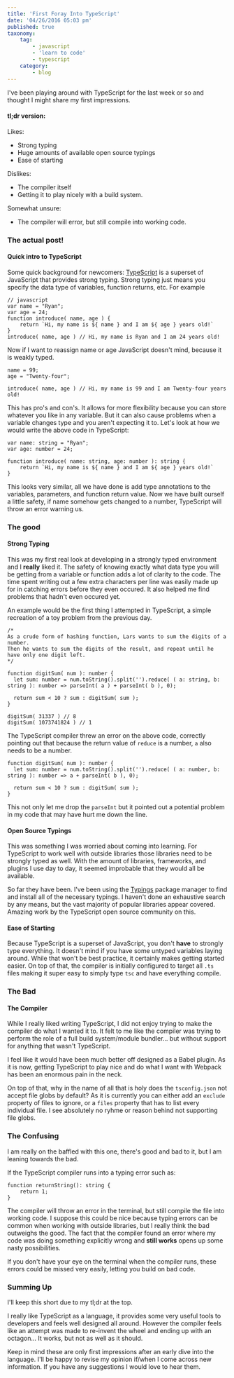 ```yaml
---
title: 'First Foray Into TypeScript'
date: '04/26/2016 05:03 pm'
published: true
taxonomy:
    tag:
        - javascript
        - 'learn to code'
        - typescript
    category:
        - blog
---
```


I've been playing around with TypeScript for the last week or so and thought I might share my first impressions.

#### tl;dr version:

Likes:
* Strong typing
* Huge amounts of available open source typings
* Ease of starting

Dislikes:
* The compiler itself
* Getting it to play nicely with a build system.

Somewhat unsure:
* The compiler will error, but still compile into working code.

### The actual post!

#### Quick intro to TypeScript

Some quick background for newcomers: [TypeScript](typescriptlang.org) is a superset of JavaScript that provides strong typing. Strong typing just means you specify the data type of variables, function returns, etc. For example
```
// javascript
var name = "Ryan";
var age = 24;
function introduce( name, age ) {
	return `Hi, my name is ${ name } and I am ${ age } years old!`
}
introduce( name, age ) // Hi, my name is Ryan and I am 24 years old!
```

Now if I want to reassign name or age JavaScript doesn't mind, because it is weakly typed.

```
name = 99;
age = "Twenty-four";

introduce( name, age ) // Hi, my name is 99 and I am Twenty-four years old!
```

This has pro's and con's. It allows for more flexibility because you can store whatever you like in any variable. But it can also cause problems when a variable changes type and you aren't expecting it to. Let's look at how we would write the above code in TypeScript:

```
var name: string = "Ryan";
var age: number = 24;

function introduce( name: string, age: number ): string {
	return `Hi, my name is ${ name } and I am ${ age } years old!`
}
```

This looks very similar, all we have done is add type annotations to the variables, parameters, and function return value. Now we have built ourself a little safety, if name somehow gets changed to a number, TypeScript will throw an error warning us.


### The good

#### Strong Typing
This was my first real look at developing in a strongly typed environment and I **really** liked it. The safety of knowing exactly what data type you will be getting from a variable or function adds a lot of clarity to the code. The time spent writing out a few extra characters per line was easily made up for in catching errors before they even occured. It also helped me find problems that hadn't even occured yet.

An example would be the first thing I attempted in TypeScript, a simple recreation of a toy problem from the previous day.

```
/*
As a crude form of hashing function, Lars wants to sum the digits of a number. 
Then he wants to sum the digits of the result, and repeat until he have only one digit left.
*/

function digitSum( num ): number {
  let sum: number = num.toString().split('').reduce( ( a: string, b: string ): number => parseInt( a ) + parseInt( b ), 0);

  return sum < 10 ? sum : digitSum( sum );
}

digitSum( 31337 ) // 8
digitSum( 1073741824 ) // 1
```

The TypeScript compiler threw an error on the above code, correctly pointing out that because the return value of `reduce` is a number, `a` also needs to be a number.

```
function digitSum( num ): number {
  let sum: number = num.toString().split('').reduce( ( a: number, b: string ): number => a + parseInt( b ), 0);

  return sum < 10 ? sum : digitSum( sum );
}
```

This not only let me drop the `parseInt` but it pointed out a potential problem in my code that may have hurt me down the line.

#### Open Source Typings

This was something I was worried about coming into learning. For TypeScript to work well with outside libraries those libraries need to be strongly typed as well. With the amount of libraries, frameworks, and plugins I use day to day, it seemed improbable that they would all be available.

So far they have been. I've been using the [Typings](https://github.com/typings/typings) package manager to find and install all of the necessary typings. I haven't done an exhaustive search by any means, but the vast majority of popular libraries appear covered. Amazing work by the TypeScript open source community on this.

#### Ease of Starting

Because TypeScript is a superset of JavaScript, you don't **have** to strongly type everything. It doesn't mind if you have some untyped variables laying around. While that won't be best practice, it certainly makes getting started easier. On top of that, the compiler is initially configured to target all `.ts` files making it super easy to simply type `tsc` and have everything compile.

### The Bad

#### The Compiler

While I really liked writing TypeScript, I did not enjoy trying to make the compiler do what I wanted it to. It felt to me like the compiler was trying to perform the role of a full build system/module bundler... but without support for anything that wasn't TypeScript.

I feel like it would have been much better off designed as a Babel plugin. As it is now, getting TypeScript to play nice and do what I want with Webpack has been an enormous pain in the neck.

On top of that, why in the name of all that is holy does the `tsconfig.json` not accept file globs by default? As it is currently you can either add an `exclude` property of files to ignore, or a `files` property that has to list every individual file. I see absolutely no ryhme or reason behind not supporting file globs.

### The Confusing

I am really on the baffled with this one, there's good and bad to it, but I am leaning towards the bad.

If the TypeScript compiler runs into a typing error such as:
```
function returnString(): string {
	return 1;
}
```

The compiler will throw an error in the terminal, but still compile the file into working code. I suppose this could be nice because typing errors can be common when working with outside libraries, but I really think the bad outweighs the good. The fact that the compiler found an error where my code was doing something explicitly wrong and **still works** opens up some nasty possibilities.

If you don't have your eye on the terminal when the compiler runs, these errors could be missed very easily, letting you build on bad code.


### Summing Up

I'll keep this short due to my tl;dr at the top.

I really like TypeScript as a language, it provides some very useful tools to developers and feels well designed all around. However the compiler feels like an attempt was made to re-invent the wheel and ending up with an octagon... It works, but not as well as it should.

Keep in mind these are only first impressions after an early dive into the language. I'll be happy to revise my opinion if/when I come across new information. If you have any suggestions I would love to hear them.
